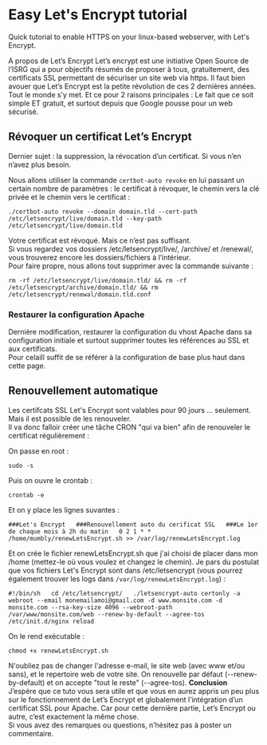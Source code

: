 # Easy Let's Encrypt tutorial
Quick tutorial to enable HTTPS on your linux-based webserver, with Let's Encrypt.

A propos de Let’s Encrypt
Let’s encrypt est une initiative Open Source de l’ISRG qui a pour objectifs résumés de proposer à tous, gratuitement, des certificats SSL permettant de sécuriser un site web via https.
Il faut bien avouer que Let’s Encrypt est la petite révolution de ces 2 dernières années. Tout le monde s’y met. Et ce pour 2 raisons principales : Le fait que ce soit simple ET gratuit, et surtout depuis que Google pousse pour un web sécurisé.


## Révoquer un certificat Let’s Encrypt

Dernier sujet : la suppression, la révocation d’un certificat. Si vous n’en n’avez plus besoin.

Nous allons utiliser la commande  `certbot-auto revoke`  en lui passant un certain nombre de paramètres : le certificat à révoquer, le chemin vers la clé privée et le chemin vers le certificat :

	./certbot-auto revoke --domain domain.tld --cert-path /etc/letsencrypt/live/domain.tld --key-path /etc/letsencrypt/live/domain.tld

Votre certificat est révoqué. Mais ce n’est pas suffisant.  
Si vous regardez vos dossiers /etc/letsencrypt/live/, /archive/ et /renewal/, vous trouverez encore les dossiers/fichiers à l’intérieur.  
Pour faire propre, nous allons tout supprimer avec la commande suivante :

	rm -rf /etc/letsencrypt/live/domain.tld/ && rm -rf /etc/letsencrypt/archive/domain.tld/ && rm /etc/letsencrypt/renewal/domain.tld.conf

### Restaurer la configuration Apache

Dernière modification, restaurer la configuration du vhost Apache dans sa configuration initiale et surtout supprimer toutes les références au SSL et aux certificats.  
Pour celaiIl suffit de se référer à la configuration de base plus haut dans cette page.

## Renouvellement automatique
Les certifcats SSL Let's Encrypt sont valables pour 90 jours ... seulement. Mais il est possible de les renouveler.  
Il va donc falloir créer une tâche CRON "qui va bien" afin de renouveler le certificat régulièrement :

On passe en root :

`sudo -s`

Puis on ouvre le crontab :

`crontab -e`

Et on y place les lignes suvantes :

`###Let's Encrypt  
###Renouvellement auto du cerificat SSL  
###Le 1er de chaque mois à 2h du matin  
0 2 1 * * /home/mumbly/renewLetsEncrypt.sh >> /var/log/renewLetsEncrypt.log`

Et on crée le fichier renewLetsEncrypt.sh que j'ai choisi de placer dans mon /home (mettez-le où vous voulez et changez le chemin). Je pars du postulat que vos fichiers Let's Encrypt sont dans /etc/letsencrypt (vous pourrez également trouver les logs dans  `/var/log/renewLetsEncrypt.log`) :

`#!/bin/sh  
cd /etc/letsencrypt/  
./letsencrypt-auto certonly -a webroot --email monemailamoi@gmail.com -d www.monsite.com -d monsite.com --rsa-key-size 4096 --webroot-path /var/www/monsite.com/web --renew-by-default --agree-tos  
/etc/init.d/nginx reload`

On le rend exécutable :

`chmod +x renewLetsEncrypt.sh`

N'oubliez pas de changer l'adresse e-mail, le site web (avec www et/ou sans), et le repertoire web de votre site. On renouvelle par défaut (--renew-by-default) et on accepte "tout le reste" (--agree-tos).
**Conclusion**  
J’espère que ce tuto vous sera utile et que vous en aurez appris un peu plus sur le fonctionnement de Let’s Encrypt et globalement l’intégration d’un certificat SSL pour Apache. Car pour cette dernière partie, Let’s Encrypt ou autre, c’est exactement la même chose.  
Si vous avez des remarques ou questions, n’hésitez pas à poster un commentaire.
